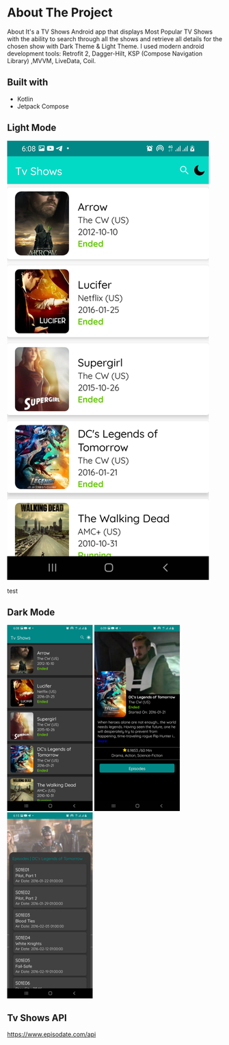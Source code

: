 # About The Project

About
It's a TV Shows Android app that displays Most Popular TV Shows 
with the ability to search through all the shows 
and retrieve all details for the chosen show with Dark Theme & Light Theme.
I used modern android development tools: 
Retrofit 2, Dagger-Hilt, KSP (Compose Navigation Library) ,MVVM, LiveData, Coil. 

## Built with
* Kotlin
* Jetpack Compose

## Light Mode 
![list](https://github.com/sedramerkhan/Tv-Shows/blob/master/imagesforreadme/LightListScreen.jpg?row=true)

test

[comment]: <> (<p float="left">)

[comment]: <> (<img src="https://github.com/sedramerkhan/Tv-Shows/blob/master/imagesforreadme/LightListScreen.jpg" width="200" height="600"/>)

[comment]: <> (<img src="https://github.com/sedramerkhan/Tv-Shows/blob/master/imagesforreadme/LightDetailsScreen.jpg" width="200" height="600"/>)

[comment]: <> (<img src="https://github.com/sedramerkhan/Tv-Shows/blob/master/imagesforreadme/LightEpisodesDrawer.jpg" width="200" height="600"/>)

[comment]: <> (</p>)

## Dark Mode
<p float="left">
<img src="https://github.com/sedramerkhan/Tv-Shows/blob/master/imagesforreadme/DarkListScreen.jpg" width="200" />

<img src="https://github.com/sedramerkhan/Tv-Shows/blob/master/imagesforreadme/DarkDetailsScreen.jpg" width="200" />

<img src="https://github.com/sedramerkhan/Tv-Shows/blob/master/imagesforreadme/DarkEpisodesDrawer.jpg" width="200" />

</p>

## Tv Shows API
https://www.episodate.com/api